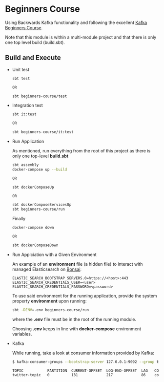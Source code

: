 # Beginners Course

Using Backwards Kafka functionality and following the excellent [Kafka Beginners Course](https://www.udemy.com/apache-kafka/learn/v4/overview).

Note that this module is within a multi-module project and that there is only one top level build (build.sbt).

## Build and Execute

- Unit test
    
  ```bash
  sbt test

  OR

  sbt beginners-course/test
  ```
    
- Integration test
    
  ```bash
  sbt it:test

  OR

  sbt beginners-course/it:test
  ```
    
- Run Application

  As mentioned, run everything from the root of this project as there is only one top-level **build.sbt**
    
  ```bash
  sbt assembly
  docker-compose up --build

  OR

  sbt dockerComposeUp

  OR

  sbt dockerComposeServicesUp
  sbt beginners-course/run
  ```
  
  Finally
  
  ```bash
  docker-compose down

  OR

  sbt dockerComposeDown
  ```
  
- Run Applciation with a Given Environment

  An example of an **environment** file (a hidden file) to interact with managed Elasticsearch on [Bonsai](https://bonsai.io):
  
  ```properties
  ELASTIC_SEARCH_BOOTSTRAP_SERVERS.0=https://<host>:443
  ELASTIC_SEARCH_CREDENTIALS_USER=<user>
  ELASTIC_SEARCH_CREDENTIALS_PASSWORD=<password>
  ```
  
  To use said environment for the running application, provide the system property **environment** upon running:
  
  ```bash
  sbt -DENV=.env beginners-course/run
  ```
  
  where the **.env** file must be in the root of the running module.
 
  Choosing **.env** keeps in line with **docker-compose** environment variables.
  
- Kafka

  While running, take a look at consumer information provided by Kafka:
  
  ```bash
  $ kafka-consumer-groups --bootstrap-server 127.0.0.1:9092 --group twitter-group-1 --describe
  
  TOPIC           PARTITION  CURRENT-OFFSET  LOG-END-OFFSET  LAG   CONSUMER-ID      HOST            CLIENT-ID
  twitter-topic   0          131             217             86    consumer-1-...   /172.28.0.1     consumer-1
  ```